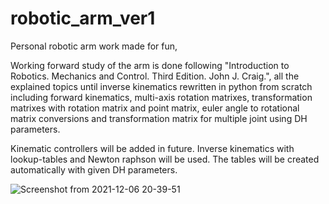 # robotic_arm_ver1

Personal robotic arm work made for fun,

Working forward study of the arm is done following "Introduction to Robotics. Mechanics and Control. Third Edition. John J. Craig.", all the explained topics until inverse kinematics rewritten in python from scratch including forward kinematics, multi-axis rotation matrixes, transformation matrixes with rotation matrix and point matrix, euler angle to rotational matrix conversions and transformation matrix for multiple joint using DH parameters.

Kinematic controllers will be added in future. Inverse kinematics with lookup-tables and Newton raphson will be used. The tables will be created automatically with given DH parameters.


![Screenshot from 2021-12-06 20-39-51](https://user-images.githubusercontent.com/95641475/144894748-998ca8fb-d1ea-483e-92f3-98dc3e9d2c2c.png)
